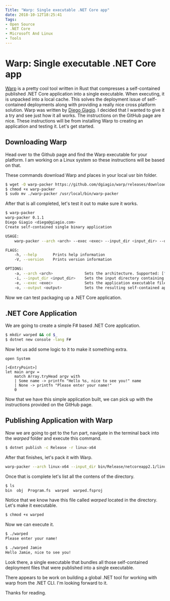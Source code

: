 ```yaml
---
Title: "Warp: Single executable .NET Core app"
date: 2018-10-12T18:25:41
Tags: 
- Open Source
- .NET Core
- Microsoft And Linux
- Tools
---
```

# Warp: Single executable .NET Core app

[Warp](https://github.com/dgiagio/warp) is a pretty cool tool written in Rust that compresses a self-contained published .NET Core application into a single executable. When executing, it is unpacked into a local cache. This solves the deployment issue of self-contained deployments along with providing a really nice cross platform solution. Warp was written by [Diego Giagio](https://github.com/dgiagio). I decided that I wanted to give it a try and see just how it all works. The instructions on the GitHub page are nice. These instructions will be from installing Warp to creating an application and testing it. Let's get started.

## Downloading Warp

Head over to the Github page and find the Warp executable for your platform. I am working on a Linux system so these instructions will be based on that.

These commands download Warp and places in your local usr bin folder.

```Bash
$ wget -O warp-packer https://github.com/dgiagio/warp/releases/download/v0.1.1/linux-x64.warp-packer
$ chmod +x warp-packer
$ sudo mv ./warp-packer /usr/local/bin/warp-packer
```

After that is all completed, let's test it out to make sure it works.

```Bash
$ warp-packer
warp-packer 0.1.1
Diego Giagio <diego@giagio.com>
Create self-contained single binary application

USAGE:
    warp-packer --arch <arch> --exec <exec> --input_dir <input_dir> --output <output>

FLAGS:
    -h, --help       Prints help information
    -V, --version    Prints version information

OPTIONS:
    -a, --arch <arch>              Sets the architecture. Supported: ["linux-x64", "windows-x64", "macos-x64"]
    -i, --input_dir <input_dir>    Sets the input directory containing the application and dependencies
    -e, --exec <exec>              Sets the application executable file name
    -o, --output <output>          Sets the resulting self-contained application file name
```

Now we can test packaging up a .NET Core application.

## .NET Core Application

We are going to create a simple F# based .NET Core application.

```Bash
$ mkdir warped && cd $_
$ dotnet new console -lang F#
```

Now let us add some logic to it to make it something extra.

```F#
open System

[<EntryPoint>]
let main argv =
    match Array.tryHead argv with
    | Some name -> printfn "Hello %s, nice to see you!" name
    | None -> printfn "Please enter your name!"
    0
```

Now that we have this simple application built, we can pick up with the instructions provided on the GitHub page.

## Publishing Application with Warp

Now we are going to get to the fun part, navigate in the terminal back into the *warped* folder and execute this command.

```Bash
$ dotnet publish -c Release -r linux-x64
```

After that finishes, let's pack it with Warp.

```Bash
warp-packer --arch linux-x64 --input_dir bin/Release/netcoreapp2.1/linux-x64/publish --exec warped --output warped
```

Once that is complete let's list all the contens of the directory.

```Bash
$ ls
bin  obj  Program.fs  warped  warped.fsproj
```

Notice that we know have this file called *warped* located in the directory. Let's make it executable.

```Bash
$ chmod +x warped
```

Now we can execute it.

```Bash
$ ./warped
Please enter your name!

$ ./warped Jamie
Hello Jamie, nice to see you!
```

Look there, a single executable that bundles all those self-contained deployment files that were published into a single executable.

There appears to be work on building a global .NET tool for working with warp from the .NET CLI. I'm looking forward to it.

Thanks for reading.
